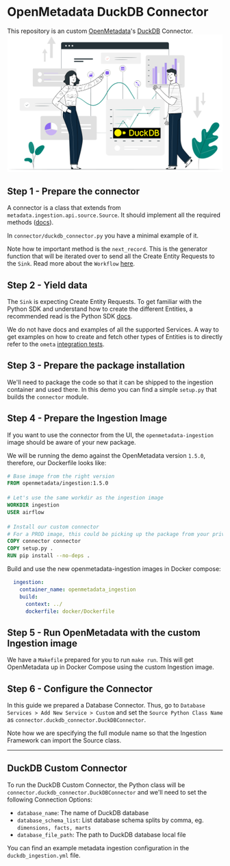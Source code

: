 # OpenMetadata DuckDB Connector
This repository is an custom [OpenMetadata](https://open-metadata.org/)'s [DuckDB](https://duckdb.org/) Connector.
![openmetadata_duckdb.png](images%2Fopenmetadata_duckdb.png)

## Step 1 - Prepare the connector
A connector is a class that extends from `metadata.ingestion.api.source.Source`. It should implement
all the required methods ([docs](https://docs.open-metadata.org/sdk/python/build-connector/source#for-consumers-of-openmetadata-ingestion-to-define-custom-connectors-in-their-own-package-with-same-namespace)).

In `connector/duckdb_connector.py` you have a minimal example of it.

Note how te important method is the `next_record`. This is the generator function that will be iterated over
to send all the Create Entity Requests to the `Sink`. Read more about the `Workflow` [here](https://docs.open-metadata.org/sdk/python/build-connector).

## Step 2 - Yield data
The `Sink` is expecting Create Entity Requests. To get familiar with the Python SDK and understand how to create
the different Entities, a recommended read is the Python SDK [docs](https://docs.open-metadata.org/sdk/python).

We do not have docs and examples of all the supported Services. A way to get examples on how to create and fetch
other types of Entities is to directly refer to the `ometa` [integration tests](https://github.com/open-metadata/OpenMetadata/tree/main/ingestion/tests/integration/ometa).

## Step 3 - Prepare the package installation
We'll need to package the code so that it can be shipped to the ingestion container and used there. In this demo
you can find a simple `setup.py` that builds the `connector` module.

## Step 4 - Prepare the Ingestion Image

If you want to use the connector from the UI, the `openmetadata-ingestion` image should be aware of your new package.

We will be running the demo against the OpenMetadata version `1.5.0`, therefore, our Dockerfile looks like:

```Dockerfile
# Base image from the right version
FROM openmetadata/ingestion:1.5.0

# Let's use the same workdir as the ingestion image
WORKDIR ingestion
USER airflow

# Install our custom connector
# For a PROD image, this could be picking up the package from your private package index
COPY connector connector
COPY setup.py .
RUN pip install --no-deps .
```
Build and use the new openmetadata-ingestion images in Docker compose:
```yaml
  ingestion:
    container_name: openmetadata_ingestion
    build:
      context: ../
      dockerfile: docker/Dockerfile
```

## Step 5 - Run OpenMetadata with the custom Ingestion image

We have a `Makefile` prepared for you to run `make run`. This will get OpenMetadata up in Docker Compose using the
custom Ingestion image.

## Step 6 - Configure the Connector

In this guide we prepared a Database Connector. Thus, go to `Database Services > Add New Service > Custom`
and set the `Source Python Class Name` as `connector.duckdb_connector.DuckDBConnector`.

Note how we are specifying the full module name so that the Ingestion Framework can import the Source class.

---

## DuckDB Custom Connector

To run the DuckDB Custom Connector, the Python class will be `connector.duckdb_connector.DuckDBConnector` and we'll need
to set the following Connection Options:
- `database_name`: The name of DuckDB database
- `database_schema_list`: List database schema splits by comma, eg. `dimensions, facts, marts`
- `database_file_path`: The path to DuckDB database local file

You can find an example metadata ingestion configuration in the `duckdb_ingestion.yml` file.